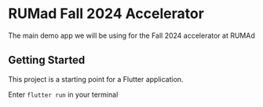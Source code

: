 # RUMad Fall 2024 Accelerator

The main demo app we will be using for the Fall 2024 accelerator at RUMAd

## Getting Started

This project is a starting point for a Flutter application.

Enter `flutter run` in your terminal
